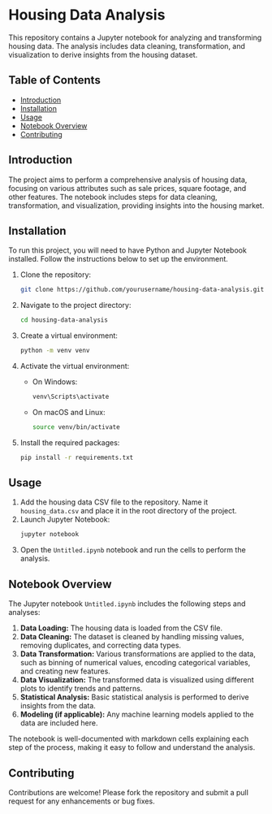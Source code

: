 # Housing Data Analysis

This repository contains a Jupyter notebook for analyzing and transforming housing data. The analysis includes data cleaning, transformation, and visualization to derive insights from the housing dataset.

## Table of Contents
- [Introduction](#introduction)
- [Installation](#installation)
- [Usage](#usage)
- [Notebook Overview](#notebook-overview)
- [Contributing](#contributing)

## Introduction

The project aims to perform a comprehensive analysis of housing data, focusing on various attributes such as sale prices, square footage, and other features. The notebook includes steps for data cleaning, transformation, and visualization, providing insights into the housing market.

## Installation

To run this project, you will need to have Python and Jupyter Notebook installed. Follow the instructions below to set up the environment.

1. Clone the repository:
    ```bash
    git clone https://github.com/yourusername/housing-data-analysis.git
    ```
2. Navigate to the project directory:
    ```bash
    cd housing-data-analysis
    ```
3. Create a virtual environment:
    ```bash
    python -m venv venv
    ```
4. Activate the virtual environment:

    - On Windows:
        ```bash
        venv\Scripts\activate
        ```
    - On macOS and Linux:
        ```bash
        source venv/bin/activate
        ```
5. Install the required packages:
    ```bash
    pip install -r requirements.txt
    ```

## Usage

1. Add the housing data CSV file to the repository. Name it `housing_data.csv` and place it in the root directory of the project.
2. Launch Jupyter Notebook:
    ```bash
    jupyter notebook
    ```
3. Open the `Untitled.ipynb` notebook and run the cells to perform the analysis.

## Notebook Overview

The Jupyter notebook `Untitled.ipynb` includes the following steps and analyses:

1. **Data Loading:** The housing data is loaded from the CSV file.
2. **Data Cleaning:** The dataset is cleaned by handling missing values, removing duplicates, and correcting data types.
3. **Data Transformation:** Various transformations are applied to the data, such as binning of numerical values, encoding categorical variables, and creating new features.
4. **Data Visualization:** The transformed data is visualized using different plots to identify trends and patterns.
5. **Statistical Analysis:** Basic statistical analysis is performed to derive insights from the data.
6. **Modeling (if applicable):** Any machine learning models applied to the data are included here.

The notebook is well-documented with markdown cells explaining each step of the process, making it easy to follow and understand the analysis.

## Contributing

Contributions are welcome! Please fork the repository and submit a pull request for any enhancements or bug fixes.

